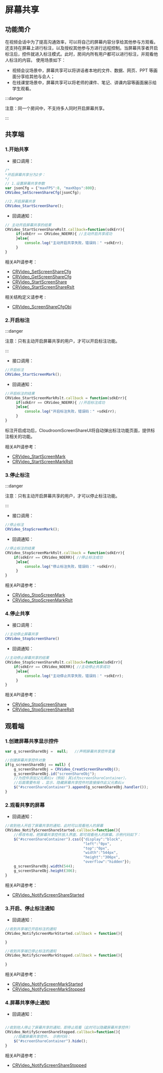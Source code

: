 # 屏幕共享

## 功能简介

在视频会话中为了提高沟通效率，可以将自己的屏幕内容分享给其他参与方观看。还支持在屏幕上进行标注，以及授权其他参与方进行远程控制。当屏幕共享者开启标注后，控件就进入标注模式。此时，房间内所有用户都可以进行标注，并观看他人标注的内容。
使用场景如下：
* 视频会议场景中，屏幕共享可以将讲话者本地的文件、数据、网页、PPT 等画面分享给其他与会人；
* 在线课堂场景中，屏幕共享可以将老师的课件、笔记、讲课内容等画面展示给学生观看。

:::danger

注意：同一个房间中，不支持多人同时开启屏幕共享。

:::


## 共享端

<h3 id=startshare>1.开始共享</h3>

- 接口调用：

```js  
/*
*开启屏幕共享分为2步：
*/
// 1.设置屏幕共享参数
var jsonCfg = {"maxFPS":8, "maxKbps":800};
CRVideo_SetScreenShareCfg(jsonCfg);

//2.开启屏幕共享
CRVideo_StartScreenShare();
```

- 回调通知：

```js
// 主动开启屏幕共享的结果
CRVideo_StartScreenShareRslt.callback=function(sdkErr){
     if(sdkErr == CRVideo_NOERR){ //主动开启共享成功
     }else{
         console.log("主动开启共享失败，错误码：" +sdkErr);
     }
}
```

相关API请参考：
 * [CRVideo_SetScreenShareCfg](API.md#CRVideo_SetScreenShareCfg)
 * [CRVideo_GetScreenShareCfg](API.md#CRVideo_GetScreenShareCfg)
 * [CRVideo_StartScreenShare](API.md#CRVideo_StartScreenShare)
 * [CRVideo_StartScreenShareRslt](API.md#CRVideo_StartScreenShareRslt)

相关结构定义请参考 :  
 * [CRVideo_ScreenShareCfgObj](TypeDefinitions.md#CRVideo_ScreenShareCfgObj)

 <h3 id=startmark>2.开启标注</h3>

:::danger

注意：只有主动开启屏幕共享的用户，才可以开启标注功能。

:::

- 接口调用：

```js
//开启标注
CRVideo_StartScreenMark();

```
- 回调通知：

```js
//开启标注的结果
CRVideo_StartScreenMarkRslt.callback = function(sdkErr){
     if(sdkErr == CRVideo_NOERR){ //开启标注成功
     }else{
         console.log("开启标注失败，错误码：" +sdkErr);
     }
}

```

标注开启成功后，CloudroomScreenShareUI将自动弹出标注功能页面，提供标注相关的功能。

相关API请参考：
* [CRVideo_StartScreenMark](API.md#CRVideo_StartScreenMark)
* [CRVideo_StartScreenMarkRslt](API.md#CRVideo_StartScreenMarkRslt)



<h3 id=stopmark>3.停止标注</h3>

:::danger

注意：只有主动开启屏幕共享的用户，才可以停止标注功能。

:::

- 接口调用：

```js
//停止标注
CRVideo_StopScreenMark();

```
- 回调通知：

```js
//停止标注的结果
CRVideo_StopScreenMarkRslt.callback = function(sdkErr){
    if(sdkErr == CRVideo_NOERR){ //停止标注成功
     }else{
         console.log("停止标注失败，错误码：" +sdkErr);
     }
}

```

相关API请参考：
* [CRVideo_StopScreenMark](API.md#CRVideo_StopScreenMark)
* [CRVideo_StopScreenMarkRslt](API.md#CRVideo_StopScreenMarkRslt)


<h3 id=stopshare>4.停止共享</h3>


- 接口调用：

```js
//主动停止屏幕共享
CRVideo_StopScreenShare()
```

- 回调通知：

```js
//主动停止屏幕共享的结果
CRVideo_StopScreenShareRslt.callback=function(sdkErr){
    if(sdkErr == CRVideo_NOERR){ //主动停止共享成功
     }else{
         console.log("主动停止共享失败，错误码：" +sdkErr);
     }
}

```

相关API请参考：
 * [CRVideo_StopScreenShare](API.md#CRVideo_StopScreenShare)
 * [CRVideo_StopScreenShareRslt](API.md#CRVideo_StopScreenShareRslt)

## 观看端

<h3 id=create>1.创建屏幕共享显示控件</h3>

```js
var g_screenShareObj =  null;   //声明屏幕共享控件变量

//创建屏幕共享控件对象
if(g_screenShareObj == null) {
    g_screenShareObj = CRVideo_CreatScreenShareObj();
    g_screenShareObj.id("screenShareObj");
    //为控件添加父元素div（例如：其id为screenShareContainer）， 
    //后面需要布局 、显示、隐藏屏幕共享控件时直接操作此父元素div
    $("#screenShareContainer").append(g_screenShareObj.handler());
}
```

<h3 id=watch>2.观看共享的屏幕</h3>

- 回调通知：

```js
//收到他人开启了屏幕共享的通知，此时可以观看他人的屏幕
CRVideo_NotifyScreenShareStarted.callback=function(){
    //修改布局，把屏幕共享控件放入界面，即可观看他人的屏幕。示例代码如下：
    $("#screenShareContainer").css({"display":"block",
                                    "left":"0px",
                                    "top":"0px",
                                    "width":"544px",
                                    "height":"306px",
                                    "overflow":"hidden"});
    g_screenShareObj.width(544);
    g_screenShareObj.height(306);
}

```

相关API请参考：
 * [CRVideo_NotifyScreenShareStarted](API.md#CRVideo_NotifyScreenShareStarted)

<h3 id=notifyMark>3.开启、停止标注通知</h3>

- 回调通知：

```js
//收到共享端已开启标注的通知
CRVideo_NotifyScreenMarkStarted.callback = function(){

}

//收到共享端已停止标注的通知
CRVideo_NotifyScreenMarkStopped.callback = function(){
    
}
```

相关API请参考：
* [CRVideo_NotifyScreenMarkStarted](API.md#CRVideo_NotifyScreenMarkStarted)
* [CRVideo_NotifyScreenMarkStopped](API.md#CRVideo_NotifyScreenMarkStopped)

<h3 id=notifyStop>4.屏幕共享停止通知</h3>

- 回调通知：

```js

//收到他人停止了屏幕共享的通知，即停止观看（此时可以隐藏屏幕共享控件）
CRVideo_NotifyScreenShareStopped.callback=function(){
    //隐藏屏幕共享控件。 示例代码：
    $("#screenShareContainer").hide();
}
```

相关API请参考：
 * [CRVideo_NotifyScreenShareStopped](API.md#CRVideo_NotifyScreenShareStopped)







